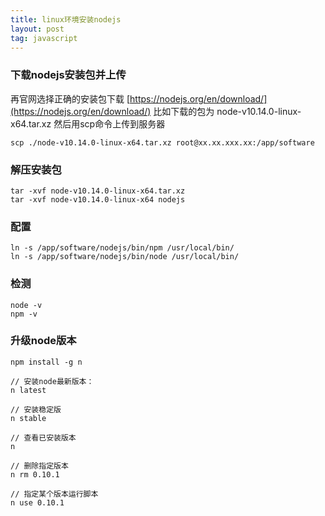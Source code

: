 ```yaml
---
title: linux环境安装nodejs
layout: post
tag: javascript
---
```


### 下载nodejs安装包并上传
再官网选择正确的安装包下载
[https://nodejs.org/en/download/](https://nodejs.org/en/download/)
比如下载的包为 node-v10.14.0-linux-x64.tar.xz
然后用scp命令上传到服务器
```
scp ./node-v10.14.0-linux-x64.tar.xz root@xx.xx.xxx.xx:/app/software
```

<!--more-->

### 解压安装包
```
tar -xvf node-v10.14.0-linux-x64.tar.xz
tar -xvf node-v10.14.0-linux-x64 nodejs
```

### 配置
```
ln -s /app/software/nodejs/bin/npm /usr/local/bin/ 
ln -s /app/software/nodejs/bin/node /usr/local/bin/
```

### 检测
```
node -v
npm -v
```

### 升级node版本
```
npm install -g n

// 安装node最新版本：
n latest

// 安装稳定版
n stable

// 查看已安装版本
n

// 删除指定版本
n rm 0.10.1

// 指定某个版本运行脚本
n use 0.10.1
```